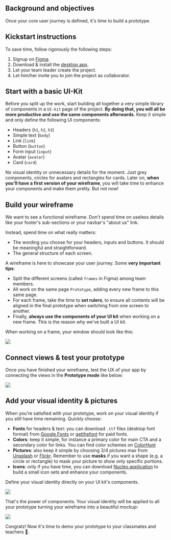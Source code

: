 ## Background and objectives

Once your core user journey is defined, it's time to build a prototype.

## Kickstart instructions

To save time, follow rigorously the following steps:

1. Signup on [Figma](https://www.figma.com/).
2. Download & install the [desktop app](https://www.figma.com/downloads).
3. Let your team leader create the project.
4. Let him/her invite you to join the project as collaborator.

## Start with a basic UI-Kit

Before you split up the work, start building all together a very simple library of components in a `UI-kit` page of the project. **By doing that, you will all be more productive and use the same components afterwards**. Keep it simple and only define the following UI components:

- Headers (`h1`, `h2`, `h3`)
- Simple text (`body`)
- Link (`link`)
- Button (`button`)
- Form input (`input`)
- Avatar (`avatar`)
- Card (`card`)

No visual identity or unnecessary details for the moment. Just grey components, circles for avatars and rectangles for cards. Later on, **when you'll have a first version of your wireframe**, you will take time to enhance your components and make them pretty. But not now!

## Build your wireframe

We want to see a functional wireframe. Don't spend time on useless details like your footer's sub-sections or your navbar's "about us" link.

Instead, spend time on what really matters:

- The wording you choose for your headers, inputs and buttons. It should be meaningful and straightforward.
- The general structure of each screen.

A wireframe is here to showcase your user journey. Some **very important tips**:

- Split the different screens (called `frames` in Figma) among team members.
- All work on the same page `Prototype`, adding every new frame to this same page.
- For each frame, take the time to **set rulers**, to ensure all contents will be aligned in the final prototype when switching from one screen to another.
- Finally, **always use the components of your UI kit** when working on a new frame. This is the reason why we've built a UI kit.

When working on a frame, your window should look like this:

![](https://raw.githubusercontent.com/lewagon/fullstack-images/master/product-design/wireframe.png)

## Connect views & test your prototype

Once you have finished your wireframe, test the UX of your app by connecting the views in the **Prototype mode** like below:

![](https://raw.githubusercontent.com/lewagon/fullstack-images/master/product-design/prototype.png)


## Add your visual identity & pictures

When you're satisfied with your prototype, work on your visual identity if you still have time remaining. Quickly choose:

- **Fonts** for headers & text: you can download `.ttf` files (desktop font format) from [Google Fonts](https://fonts.google.com/) or [getthefont](http://www.getthefont.com/) for paid fonts.
- **Colors**: keep it simple, for instance a primary color for main CTA and a secondary color for links. You can find color schemes on [ColorHunt](http://colorhunt.co/)
- **Pictures**: also keep it simple by choosing 3/4 pictures max from [Unsplash](https://unsplash.com/) or [Flickr](https://www.flickr.com/). Remember to use **masks** if you want a shape (e.g. a circle or rectangle) to mask your picture to show only specific portions.
- **Icons**: only if you have time, you can download [Nucleo application](https://nucleoapp.com/) to build a small icon sets and enhance your components.

Define your visual identity directly on your UI kit's components.

![](https://raw.githubusercontent.com/lewagon/fullstack-images/master/product-design/visual-id.png)

That's the power of components. Your visual identity will be applied to all your prototype turning your wireframe into a beautiful mockup:

![](https://raw.githubusercontent.com/lewagon/fullstack-images/master/product-design/mockup.png)

Congratz! Now it's time to demo your prototype to your classmates and teachers 🎉.
